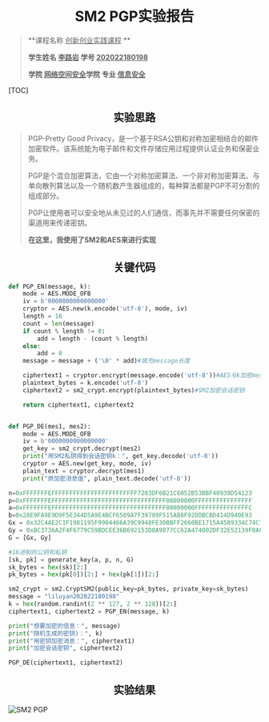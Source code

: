 # <center>SM2 PGP实验报告</center>

>**课程名称     <u>创新创业实践课程</u>  **       
>
>**学生姓名   <u>李路岩</u>      学号  <u>202022180198</u>**     
>
>**学院   <u>网络空间安全</u>学院    专业  <u>信息安全</u>**   

[TOC]

## <center>实验思路</center>

>PGP-Pretty Good Privacy，是一个基于RSA公钥和对称加密相结合的邮件加密软件。该系统能为电子邮件和文件存储应用过程提供认证业务和保密业务。
>
>PGP是个混合加密算法，它由一个对称加密算法、一个非对称加密算法、与单向散列算法以及一个随机数产生器组成的，每种算法都是PGP不可分割的组成部分。
>
>PGP让使用者可以安全地从未见过的人们通信，而事先并不需要任何保密的渠道用来传递密钥。
>
>**在这里，我使用了SM2和AES来进行实现**

## <center>关键代码</center>

```python
def PGP_EN(message, k):
    mode = AES.MODE_OFB
    iv = b'0000000000000000'
    cryptor = AES.new(k.encode('utf-8'), mode, iv)
    length = 16
    count = len(message)
    if count % length != 0:
        add = length - (count % length)
    else:
        add = 0
    message = message + ('\0' * add)#填充message长度

    ciphertext1 = cryptor.encrypt(message.encode('utf-8'))#AES与k加密message
    plaintext_bytes = k.encode('utf-8')
    ciphertext2 = sm2_crypt.encrypt(plaintext_bytes)#SM2加密会话密钥

    return ciphertext1, ciphertext2


def PGP_DE(mes1, mes2):
    mode = AES.MODE_OFB
    iv = b'0000000000000000'
    get_key = sm2_crypt.decrypt(mes2)
    print("用SM2私钥得到会话密钥k：", get_key.decode('utf-8'))
    cryptor = AES.new(get_key, mode, iv)
    plain_text = cryptor.decrypt(mes1)
    print("原加密消息值", plain_text.decode('utf-8'))

n=0xFFFFFFFEFFFFFFFFFFFFFFFFFFFFFFFF7203DF6B21C6052B53BBF40939D54123
p=0xFFFFFFFEFFFFFFFFFFFFFFFFFFFFFFFFFFFFFFFF00000000FFFFFFFFFFFFFFFF
a=0xFFFFFFFEFFFFFFFFFFFFFFFFFFFFFFFFFFFFFFFF00000000FFFFFFFFFFFFFFFC
b=0x28E9FA9E9D9F5E344D5A9E4BCF6509A7F39789F515AB8F92DDBCBD414D940E93
Gx = 0x32C4AE2C1F1981195F9904466A39C9948FE30BBFF2660BE1715A4589334C74C7
Gy = 0xBC3736A2F4F6779C59BDCEE36B692153D0A9877CC62A474002DF32E52139F0A0
G = [Gx, Gy]

#16进制的公钥和私钥
[sk, pk] = generate_key(a, p, n, G)
sk_bytes = hex(sk)[2:]
pk_bytes = hex(pk[0])[2:] + hex(pk[1])[2:]

sm2_crypt = sm2.CryptSM2(public_key=pk_bytes, private_key=sk_bytes)
message = "liluyan202022180198"
k = hex(random.randint(2 ** 127, 2 ** 128))[2:]
ciphertext1, ciphertext2 = PGP_EN(message, k)

print("想要加密的信息：", message)
print("随机生成的密钥)：", k)
print("用密钥加密消息：", ciphertext1)
print("加密会话密钥", ciphertext2)

PGP_DE(ciphertext1, ciphertext2)
```



## <center>实验结果</center>

<img src="https://img.gejiba.com/images/e0e2c79eb12f24b58ca8736c3fa42caf.png" alt="SM2 PGP" border="0">